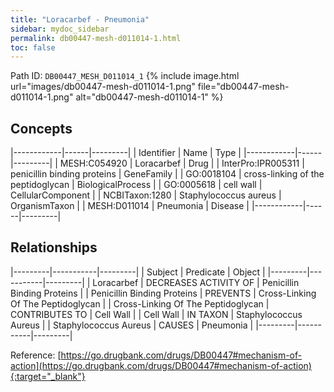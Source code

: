 ```yaml
---
title: "Loracarbef - Pneumonia"
sidebar: mydoc_sidebar
permalink: db00447-mesh-d011014-1.html
toc: false 
---
```



Path ID: `DB00447_MESH_D011014_1`
{% include image.html url="images/db00447-mesh-d011014-1.png" file="db00447-mesh-d011014-1.png" alt="db00447-mesh-d011014-1" %}

## Concepts

|------------|------|---------|
| Identifier | Name | Type    |
|------------|------|---------|
| MESH:C054920 | Loracarbef | Drug |
| InterPro:IPR005311 | penicillin binding proteins | GeneFamily |
| GO:0018104 | cross-linking of the peptidoglycan | BiologicalProcess |
| GO:0005618 | cell wall | CellularComponent |
| NCBITaxon:1280 | Staphylococcus aureus | OrganismTaxon |
| MESH:D011014 | Pneumonia | Disease |
|------------|------|---------|

## Relationships

|---------|-----------|---------|
| Subject | Predicate | Object  |
|---------|-----------|---------|
| Loracarbef | DECREASES ACTIVITY OF | Penicillin Binding Proteins |
| Penicillin Binding Proteins | PREVENTS | Cross-Linking Of The Peptidoglycan |
| Cross-Linking Of The Peptidoglycan | CONTRIBUTES TO | Cell Wall |
| Cell Wall | IN TAXON | Staphylococcus Aureus |
| Staphylococcus Aureus | CAUSES | Pneumonia |
|---------|-----------|---------|

Reference: [https://go.drugbank.com/drugs/DB00447#mechanism-of-action](https://go.drugbank.com/drugs/DB00447#mechanism-of-action){:target="_blank"}